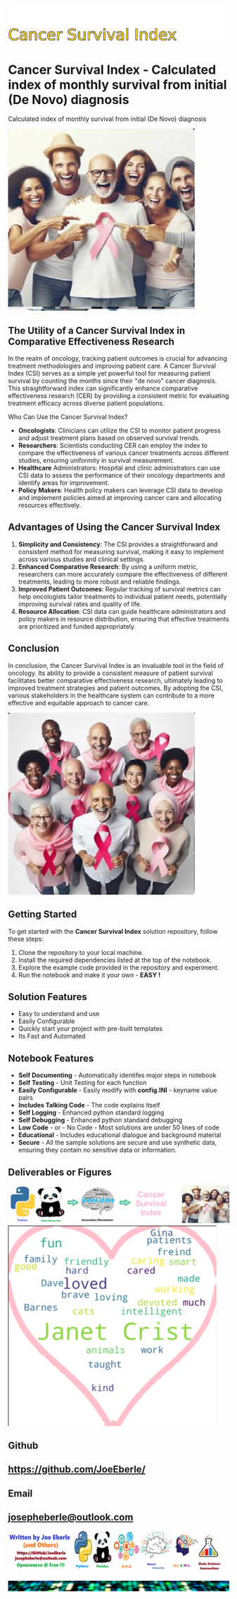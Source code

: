 
![Image image_filename](solution_sign.png)

# Cancer Survival Index - Calculated index of monthly survival from initial (De Novo) diagnosis
Calculated index of monthly survival from initial (De Novo) diagnosis

![Image image_filename](code.png)


## The Utility of a Cancer Survival Index in Comparative Effectiveness Research

In the realm of oncology, tracking patient outcomes is crucial for advancing treatment methodologies and improving patient care. A Cancer Survival Index (CSI) serves as a simple yet powerful tool for measuring patient survival by counting the months since their "de novo" cancer diagnosis. This straightforward index can significantly enhance comparative effectiveness research (CER) by providing a consistent metric for evaluating treatment efficacy across diverse patient populations.

Who Can Use the Cancer Survival Index?

- **Oncologists**: Clinicians can utilize the CSI to monitor patient progress and adjust treatment plans based on observed survival trends.
- **Researchers**: Scientists conducting CER can employ the index to compare the effectiveness of various cancer treatments across different studies, ensuring uniformity in survival measurement.
- **Healthcare** Administrators: Hospital and clinic administrators can use CSI data to assess the performance of their oncology departments and identify areas for improvement.
- **Policy Makers**: Health policy makers can leverage CSI data to develop and implement policies aimed at improving cancer care and allocating resources effectively.

## Advantages of Using the Cancer Survival Index
1. **Simplicity and Consistency**: The CSI provides a straightforward and consistent method for measuring survival, making it easy to implement across various studies and clinical settings.
2. **Enhanced Comparative Research**: By using a uniform metric, researchers can more accurately compare the effectiveness of different treatments, leading to more robust and reliable findings.
3. **Improved Patient Outcomes**: Regular tracking of survival metrics can help oncologists tailor treatments to individual patient needs, potentially improving survival rates and quality of life.
4. **Resource Allocation**: CSI data can guide healthcare administrators and policy makers in resource distribution, ensuring that effective treatments are prioritized and funded appropriately.

## Conclusion
In conclusion, the Cancer Survival Index is an invaluable tool in the field of oncology. Its ability to provide a consistent measure of patient survival facilitates better comparative effectiveness research, ultimately leading to improved treatment strategies and patient outcomes. By adopting the CSI, various stakeholders in the healthcare system can contribute to a more effective and equitable approach to cancer care.


![Image image_filename](sample.png)

## Getting Started
To get started with the **Cancer Survival Index** solution repository, follow these steps:
1. Clone the repository to your local machine.
2. Install the required dependencies listed at the top of the notebook.
3. Explore the example code provided in the repository and experiment.
4. Run the notebook and make it your own - **EASY !**
    
## Solution Features
- Easy to understand and use  
- Easily Configurable 
- Quickly start your project with pre-built templates
- Its Fast and Automated

## Notebook Features
- **Self Documenting** - Automatically identifes major steps in notebook 
- **Self Testing** - Unit Testing for each function
- **Easily Configurable** - Easily modify with **config.INI** - keyname value pairs
- **Includes Talking Code** - The code explains itself 
- **Self Logging** - Enhanced python standard logging   
- **Self Debugging** - Enhanced python standard debugging
- **Low Code** - or - No Code  - Most solutions are under 50 lines of code
- **Educational** - Includes educational dialogue and background material
- **Secure** - All the sample solutions are secure and use synthetic data, ensuring they contain no sensitive data or information.
    
## Deliverables or Figures
 ![additional_image](cancer_survival_index.png)  <br>![additional_image](Janet.png)  <br>
    

## Github    
## https://github.com/JoeEberle/ 

## Email 
## josepheberle@outlook.com 

    
![Developer](developer.png)

![Brand](brand.png)
    